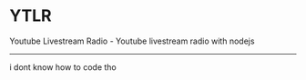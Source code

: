 # YTLR
Youtube Livestream Radio - Youtube livestream radio with nodejs

-------------------------------
i dont know how to code tho
